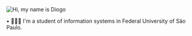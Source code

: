 
<img src="https://readme-typing-svg.demolab.com?font=Operator+Mono&size=37&duration=2800&pause=2000&color=a0a0a0&center=true&vCenter=true&width=940&height=50&lines=Hi%2C+My+name+is+Diogo!" align="middle" alt="Hi, my name is Diogo">
<br>


&bull; 👨🏼‍💻 I'm a student of information systems in Federal University of São Paulo. 



